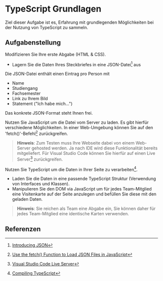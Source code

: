 # TypeScript Grundlagen

Ziel dieser Aufgabe ist es, Erfahrung mit grundlegenden Möglichkeiten bei der Nutzung von TypeScript  zu sammeln.

## Aufgabenstellung 

Modifizieren Sie Ihre erste Abgabe (HTML & CSS). 

- Lagern Sie die Daten Ihres Steckbriefes in eine JSON-Datei[^1] aus

Die JSON-Datei enthält einen Eintrag pro Person mit 
  - Name
  - Studiengang
  - Fachsemester
  - Link zu Ihrem Bild
  - Statement ("Ich habe mich...")

Das konkrete JSON-Format steht Ihnen frei.

Nutzen Sie JavaScript um die Datei vom Server zu laden. Es gibt hierfür verschiedene Möglichkeiten. In einer Web-Umgebung können Sie auf den 'fetch()'-Befehl[^2] zurückgreifen.

> **Hinweis**: Zum Testen muss Ihre Webseite dabei von einem Web-Server gehosted werden. Ja nach IDE wird diese Funktionalität bereits mitgeliefert. Für Visual Studio Code können Sie hierfür auf einen Live Server[^3] zurückgreifen. 

Nutzen Sie TypeScript um die Daten in Ihrer Seite zu verarbeiten[^4].

- Laden Sie die Daten in eine passende TypeScript Struktur (Verwendung von Interfaces und Klassen).
- Manipulieren Sie den DOM via JavaScript um für jedes Team-Mitglied eine Visitenkarte auf der Seite anzulegen und befüllen Sie diese mit den geladen Daten. 

> **Hinweis**: Sie reichen als Team eine Abgabe ein, Sie können daher für jedes Team-Mitglied eine identische Karten verwenden. 

## Referenzen

[^1]: [Introducing JSON](https://www.json.org/json-en.html)  
[^2]: [Use the fetch() Function to Load JSON Files in JavaScript](https://www.delftstack.com/howto/javascript/load-json-file-in-javascript/)  
[^3]: [Visual Studio Code Live Server](https://marketplace.visualstudio.com/items?itemName=ritwickdey.LiveServer)  
[^4]: [Compiling TypeScript](https://code.visualstudio.com/docs/typescript/typescript-compiling)
